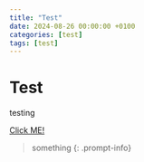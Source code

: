 ```yaml
---
title: "Test"
date: 2024-08-26 00:00:00 +0100
categories: [test]
tags: [test]
---
```


# Test

testing


<a href="https://example.com" class="custom-button">Click ME!</a>

> something
{: .prompt-info}